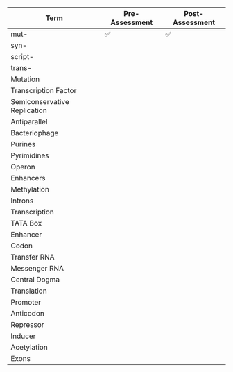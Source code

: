 | Term                         | Pre-Assessment | Post-Assessment |
| ---------------------------- | -------------- | --------------- |
| mut-                         | ✅             | ✅                |
| syn-                         |                |                 |
| script-                      |                |                 |
| trans-                       |                |                 |
| Mutation                     |                |                 |
| Transcription Factor         |                |                 |
| Semiconservative Replication |                |                 |
| Antiparallel                 |                |                 |
| Bacteriophage                |                |                 |
| Purines                      |                |                 |
| Pyrimidines                  |                |                 |
| Operon                       |                |                 |
| Enhancers                    |                |                 |
| Methylation                  |                |                 |
| Introns                      |                |                 |
| Transcription                |                |                 |
| TATA Box                     |                |                 |
| Enhancer                     |                |                 |
| Codon                        |                |                 |
| Transfer RNA                 |                |                 |
| Messenger RNA                |                |                 |
| Central Dogma                |                |                 |
| Translation                  |                |                 |
| Promoter                     |                |                 |
| Anticodon                    |                |                 |
| Repressor                    |                |                 |
| Inducer                      |                |                 |
| Acetylation                  |                |                 |
| Exons                        |                |                 |
